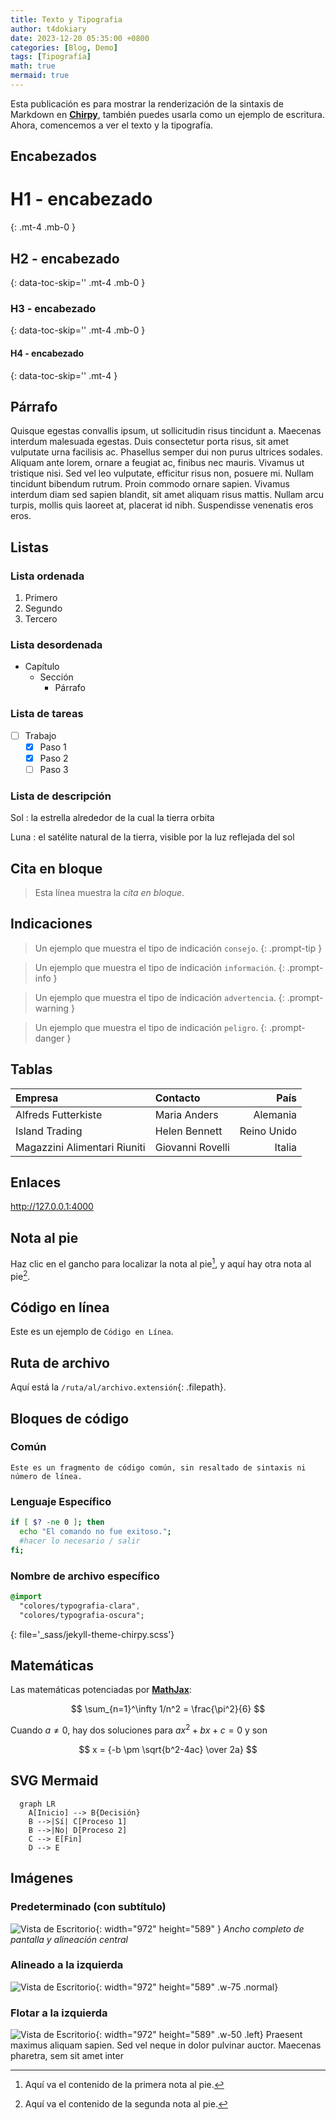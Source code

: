 ```yaml
---
title: Texto y Tipografia
author: t4dokiary
date: 2023-12-20 05:35:00 +0800
categories: [Blog, Demo]
tags: [Tipografía]
math: true
mermaid: true
---
```


Esta publicación es para mostrar la renderización de la sintaxis de Markdown en [**Chirpy**](https://github.com/cotes2020/jekyll-theme-chirpy/fork), también puedes usarla como un ejemplo de escritura. Ahora, comencemos a ver el texto y la tipografía.

## Encabezados

# H1 - encabezado
{: .mt-4 .mb-0 }

## H2 - encabezado
{: data-toc-skip='' .mt-4 .mb-0 }

### H3 - encabezado
{: data-toc-skip='' .mt-4 .mb-0 }

#### H4 - encabezado
{: data-toc-skip='' .mt-4 }

## Párrafo

Quisque egestas convallis ipsum, ut sollicitudin risus tincidunt a. Maecenas interdum malesuada egestas. Duis consectetur porta risus, sit amet vulputate urna facilisis ac. Phasellus semper dui non purus ultrices sodales. Aliquam ante lorem, ornare a feugiat ac, finibus nec mauris. Vivamus ut tristique nisi. Sed vel leo vulputate, efficitur risus non, posuere mi. Nullam tincidunt bibendum rutrum. Proin commodo ornare sapien. Vivamus interdum diam sed sapien blandit, sit amet aliquam risus mattis. Nullam arcu turpis, mollis quis laoreet at, placerat id nibh. Suspendisse venenatis eros eros.

## Listas

### Lista ordenada

1. Primero
2. Segundo
3. Tercero

### Lista desordenada

- Capítulo
  + Sección
    * Párrafo

### Lista de tareas

- [ ] Trabajo
  + [x] Paso 1
  + [x] Paso 2
  + [ ] Paso 3

### Lista de descripción

Sol
: la estrella alrededor de la cual la tierra orbita

Luna
: el satélite natural de la tierra, visible por la luz reflejada del sol

## Cita en bloque

> Esta línea muestra la _cita en bloque_.

## Indicaciones

> Un ejemplo que muestra el tipo de indicación `consejo`.
{: .prompt-tip }

> Un ejemplo que muestra el tipo de indicación `información`.
{: .prompt-info }

> Un ejemplo que muestra el tipo de indicación `advertencia`.
{: .prompt-warning }

> Un ejemplo que muestra el tipo de indicación `peligro`.
{: .prompt-danger }

## Tablas

| Empresa                      | Contacto          | País   |
|:-----------------------------|:-----------------|-------:|
| Alfreds Futterkiste          | Maria Anders     | Alemania |
| Island Trading               | Helen Bennett    | Reino Unido |
| Magazzini Alimentari Riuniti | Giovanni Rovelli | Italia  |

## Enlaces

<http://127.0.0.1:4000>

## Nota al pie

Haz clic en el gancho para localizar la nota al pie[^1], y aquí hay otra nota al pie[^2].  <br>

[^1]: Aquí va el contenido de la primera nota al pie.

[^2]: Aquí va el contenido de la segunda nota al pie.

## Código en línea

Este es un ejemplo de `Código en Línea`.

## Ruta de archivo

Aquí está la `/ruta/al/archivo.extensión`{: .filepath}.

## Bloques de código

### Común

```
Este es un fragmento de código común, sin resaltado de sintaxis ni número de línea.
```

### Lenguaje Específico

```bash
if [ $? -ne 0 ]; then
  echo "El comando no fue exitoso.";
  #hacer lo necesario / salir
fi;
```

### Nombre de archivo específico

```sass
@import
  "colores/typografia-clara",
  "colores/typografia-oscura";
```
{: file='_sass/jekyll-theme-chirpy.scss'}

## Matemáticas

Las matemáticas potenciadas por [**MathJax**](https://www.mathjax.org/):

$$ \sum_{n=1}^\infty 1/n^2 = \frac{\pi^2}{6} $$

Cuando $a \ne 0$, hay dos soluciones para $ax^2 + bx + c = 0$ y son

$$ x = {-b \pm \sqrt{b^2-4ac} \over 2a} $$

## SVG Mermaid

```mermaid
  graph LR
    A[Inicio] --> B{Decisión}
    B -->|Sí| C[Proceso 1]
    B -->|No| D[Proceso 2]
    C --> E[Fin]
    D --> E

```

## Imágenes

### Predeterminado (con subtítulo)

![Vista de Escritorio](/assets/img/2023-12-21-MPI-en-python-y-c/mpi-logo.png){: width="972" height="589" }
_Ancho completo de pantalla y alineación central_

### Alineado a la izquierda

![Vista de Escritorio](/assets/img/2023-12-21-MPI-en-python-y-c/mpi-logo.png){: width="972" height="589" .w-75 .normal}

### Flotar a la izquierda

![Vista de Escritorio](/assets/img/2023-12-21-MPI-en-python-y-c/mpi-logo.png){: width="972" height="589" .w-50 .left}
Praesent maximus aliquam sapien. Sed vel neque in dolor pulvinar auctor. Maecenas pharetra, sem sit amet inter


